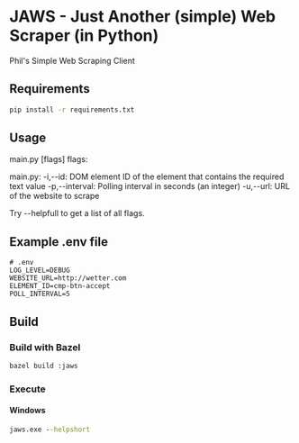 # JAWS - Just Another (simple) Web Scraper (in Python)

Phil's Simple Web Scraping Client

## Requirements

```sh
pip install -r requirements.txt
```

## Usage

main.py [flags]
flags:

main.py:
  -i,--id: DOM element ID of the element that contains the required text value
  -p,--interval: Polling interval in seconds
    (an integer)
  -u,--url: URL of the website to scrape

Try --helpfull to get a list of all flags.

## Example .env file

```env
# .env
LOG_LEVEL=DEBUG
WEBSITE_URL=http://wetter.com
ELEMENT_ID=cmp-btn-accept
POLL_INTERVAL=5
```

## Build

### Build with Bazel

```sh
bazel build :jaws
```

### Execute

#### Windows

```cmd
jaws.exe --helpshort
```
